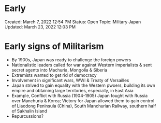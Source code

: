 # Early

Created: March 7, 2022 12:54 PM
Status: Open
Topic: Military Japan
Updated: March 23, 2022 12:03 PM

# Early signs of Militarism

- By 1900s, Japan was ready to challenge the foreign powers
- Nationalistic leaders called for war against Western imperialists & sent secret agents into Machuria, Mongolia & Siberia
- Extremists wanted to get rid of democracy
- Involvement in significant wars, WWI & Treaty of Versailles
- Japan strived to gain equality with the Western pwoers, building its own empire and obtaining large territories, especially, in East Asia
- Example, Conflict with Russia (1904-1905) Japan fought with Russia over Manchuria & Korea; Victory for Japan allowed them to gain control of Liaodong Peninsula (China), South Manchurian Railway, southern half of Sakhalin Island
- Repurcussions?